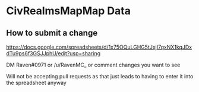 CivRealmsMapMap Data
==========

## How to submit a change
https://docs.google.com/spreadsheets/d/1x75OQuLGHG5tJxjI7qxNX1kqJDxdTu9ps6f3GSJJphU/edit?usp=sharing

DM Raven#0971 or /u/RavenMC_ or comment changes you want to see

Will not be accepting pull requests as that just leads to having to enter it into the spreadsheet anyway
